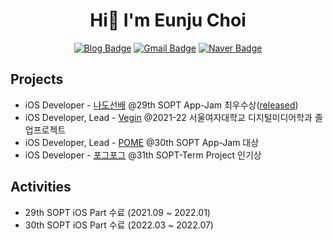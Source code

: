 <h1 align="center"> Hi👋 I'm Eunju Choi </h1>

<div align="center">

[![Blog Badge](https://img.shields.io/badge/Blog-624ea6?style=flat-square&logo=GitHub&logoColor=white)](https://janechoi.tistory.com/)
[![Gmail Badge](https://img.shields.io/badge/Gmail-d14836?style=flat-square&logo=Gmail&logoColor=white&link=mailto:doublev1029@gmail.com)](mailto:doublev1029@gmail.com)
[![Naver Badge](https://img.shields.io/badge/Naver-03C75A?style=flat-square&logo=Naver&logoColor=white&link=mailto:eunjuzzoo@naver.com)](mailto:eunjuzzoo@naver.com)
  
</div>

<h2>Projects</h2>

- iOS Developer - [나도선배](https://github.com/TeamNado-Sunbae/NadoSunbae-iOS) @29th SOPT App-Jam 최우수상([released](https://apps.apple.com/kr/app/%EB%82%98%EB%8F%84%EC%84%A0%EB%B0%B0/id1605763068))
- iOS Developer, Lead - [Vegin](https://github.com/Team-Vegin/Vegin-iOS) @2021-22 서울여자대학교 디지털미디어학과 졸업프로젝트
- iOS Developer, Lead - [POME](https://github.com/TeamPOME/POME-iOS) @30th SOPT App-Jam 대상
- iOS Developer - [포그포그](https://github.com/TeamFogFog/FogFog-iOS) @31th SOPT-Term Project 인기상
<h2>Activities</h2>

- 29th SOPT iOS Part 수료 (2021.09 ~ 2022.01)
- 30th SOPT iOS Part 수료 (2022.03 ~ 2022.07)
